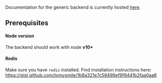 Documentation for the generic backend is currently hosted [here](https://jolocom.slite.com/p/note/RGanceZUjeLQZqGxGrpStJ).

## Prerequisites 

#### Node version
The backend should work with node **v10+**

#### Redis
Make sure you have `redis` installed. Find installation instructions here: https://gist.github.com/tomysmile/1b8a321e7c58499ef9f9441b2faa0aa8
